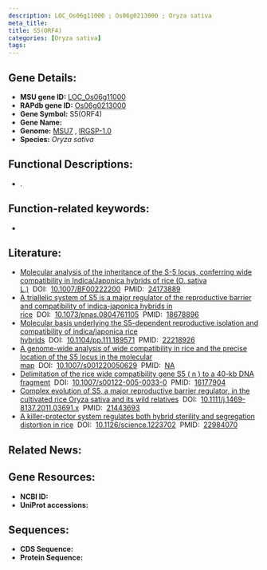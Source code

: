 ```yaml
---
description: LOC_Os06g11000 ; Os06g0213000 ; Oryza sativa
meta_title:
title: S5(ORF4)
categories: [Oryza sativa]
tags: 
---
```


## Gene Details:
- **MSU gene ID:** [LOC_Os06g11000](http://rice.uga.edu/cgi-bin/ORF_infopage.cgi?orf=LOC_Os06g11000)  
- **RAPdb gene ID:** [Os06g0213000](https://rapdb.dna.affrc.go.jp/locus/?name=Os06g0213000)  
- **Gene Symbol:** S5(ORF4)
- **Gene Name:**
- **Genome:**  [MSU7](http://rice.uga.edu/)&nbsp;,&nbsp;[IRGSP-1.0](https://rapdb.dna.affrc.go.jp/download/irgsp1.html)
- **Species:** *Oryza sativa*

## Functional Descriptions:
   - .

## Function-related keywords:
   - [](/tags//)

## Literature:
   - [Molecular analysis of the inheritance of the S-5 locus, conferring wide compatibility in Indica/Japonica hybrids of rice (O. sativa L.)](https://www.doi.org/10.1007/BF00222200)&nbsp;&nbsp;DOI:&nbsp;&nbsp;[10.1007/BF00222200](https://www.doi.org/10.1007/BF00222200)&nbsp;&nbsp;PMID:&nbsp;&nbsp;[24173889](https://pubmed.ncbi.nlm.nih.gov/24173889/)
   - [A triallelic system of S5 is a major regulator of the reproductive barrier and compatibility of indica-japonica hybrids in rice](https://www.doi.org/10.1073/pnas.0804761105)&nbsp;&nbsp;DOI:&nbsp;&nbsp;[10.1073/pnas.0804761105](https://www.doi.org/10.1073/pnas.0804761105)&nbsp;&nbsp;PMID:&nbsp;&nbsp;[18678896](https://pubmed.ncbi.nlm.nih.gov/18678896/)
   - [Molecular basis underlying the S5-dependent reproductive isolation and compatibility of indica/japonica rice hybrids](https://www.doi.org/10.1104/pp.111.189571)&nbsp;&nbsp;DOI:&nbsp;&nbsp;[10.1104/pp.111.189571](https://www.doi.org/10.1104/pp.111.189571)&nbsp;&nbsp;PMID:&nbsp;&nbsp;[22218926](https://pubmed.ncbi.nlm.nih.gov/22218926/)
   - [A genome-wide analysis of wide compatibility in rice and the precise location of the S5 locus in the molecular map](https://www.doi.org/10.1007/s001220050629)&nbsp;&nbsp;DOI:&nbsp;&nbsp;[10.1007/s001220050629](https://www.doi.org/10.1007/s001220050629)&nbsp;&nbsp;PMID:&nbsp;&nbsp;[NA](https://pubmed.ncbi.nlm.nih.gov/NA/)
   - [Delimitation of the rice wide compatibility gene S5 ( n ) to a 40-kb DNA fragment](https://www.doi.org/10.1007/s00122-005-0033-0)&nbsp;&nbsp;DOI:&nbsp;&nbsp;[10.1007/s00122-005-0033-0](https://www.doi.org/10.1007/s00122-005-0033-0)&nbsp;&nbsp;PMID:&nbsp;&nbsp;[16177904](https://pubmed.ncbi.nlm.nih.gov/16177904/)
   - [Complex evolution of S5, a major reproductive barrier regulator, in the cultivated rice Oryza sativa and its wild relatives](https://www.doi.org/10.1111/j.1469-8137.2011.03691.x)&nbsp;&nbsp;DOI:&nbsp;&nbsp;[10.1111/j.1469-8137.2011.03691.x](https://www.doi.org/10.1111/j.1469-8137.2011.03691.x)&nbsp;&nbsp;PMID:&nbsp;&nbsp;[21443693](https://pubmed.ncbi.nlm.nih.gov/21443693/)
   - [A killer-protector system regulates both hybrid sterility and segregation distortion in rice](https://www.doi.org/10.1126/science.1223702)&nbsp;&nbsp;DOI:&nbsp;&nbsp;[10.1126/science.1223702](https://www.doi.org/10.1126/science.1223702)&nbsp;&nbsp;PMID:&nbsp;&nbsp;[22984070](https://pubmed.ncbi.nlm.nih.gov/22984070/)

## Related News:

## Gene Resources:
- **NCBI ID:**  []()
- **UniProt accessions:** [](https://www.uniprot.org/uniprotkb//entry)

## Sequences:
- **CDS Sequence:**
- **Protein Sequence:**
